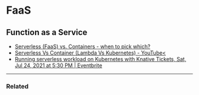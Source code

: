 # FaaS

## Function as a Service

- [Serverless (FaaS) vs. Containers - when to pick which?](https://www.serverless.com/blog/serverless-faas-vs-containers)
- [Serverless Vs Container (Lambda Vs Kubernetes) - YouTube<](https://www.youtube.com/watch?v=EpW28dvm_qo")
- [Running serverless workload on Kubernetes with Knative Tickets, Sat, Jul 24, 2021 at 5:30 PM | Eventbrite](https://www.eventbrite.com/e/running-serverless-workload-on-kubernetes-with-knative-tickets-162340475733)

---

### Related
